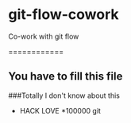 # git-flow-cowork
Co-work with git flow

============
## You have to fill this file


###Totally I don't know about this

- HACK LOVE *100000 git
